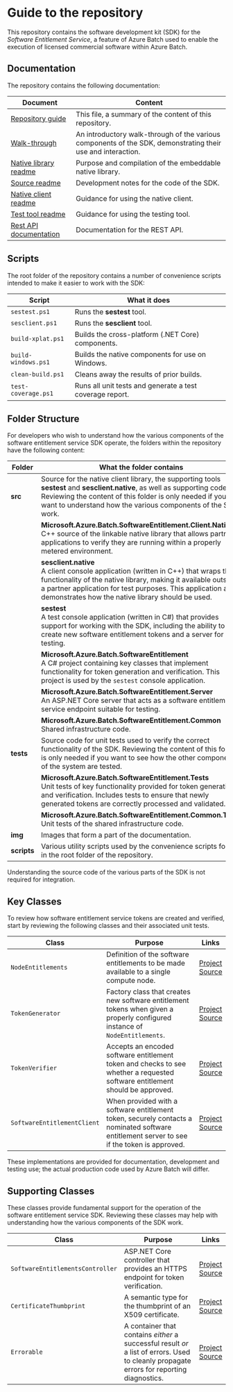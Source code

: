 # Guide to the repository

This repository contains the software development kit (SDK) for the *Software Entitlement Service*, a feature of Azure Batch used to enable the execution of licensed commercial software within Azure Batch.

## Documentation

The repository contains the following documentation:

| Document                                                                                       | Content                                                                                                     |
| ---------------------------------------------------------------------------------------------- | ----------------------------------------------------------------------------------------------------------- |
| [Repository guide](repository-guide.md)                                                        | This file, a summary of the content of this repository.                                                     |
| [Walk-through](walk-through.md)                                                                | An introductory walk-through of the various components of the SDK, demonstrating their use and interaction. |
| [Native library readme](../src/Microsoft.Azure.Batch.SoftwareEntitlement.Client.Native/README.md) | Purpose and compilation of the embeddable native library.                                                   |
| [Source readme](../src/readme.md)                                                                 | Development notes for the code of the SDK.                                                                  |
| [Native client readme](../src/sesclient.native/README.md)                                         | Guidance for using the native client.                                                                       |
| [Test tool readme](../src/sestest/readme.md)                                                      | Guidance for using the testing tool.                                                                        |
| [Rest API documentation](../src/Microsoft.Azure.Batch.SoftwareEntitlement.Server/readme.md)       | Documentation for the REST API.                                                                             |

## Scripts

The root folder of the repository contains a number of convenience scripts intended to make it easier to work with the SDK:

| Script              | What it does                                             |
| ------------------- | -------------------------------------------------------- |
| `sestest.ps1`       | Runs the **sestest** tool.                               |
| `sesclient.ps1`     | Runs the **sesclient** tool.                             |
| `build-xplat.ps1`   | Builds the cross-platform (.NET Core) components.        |
| `build-windows.ps1` | Builds the native components for use on Windows.         |
| `clean-build.ps1`   | Cleans away the results of prior builds.                 |
| `test-coverage.ps1` | Runs all unit tests and generate a test coverage report. |

## Folder Structure

For developers who wish to understand how the various components of the software entitlement service SDK operate, the folders within the repository have the following content:

| Folder      | What the folder contains                                                                                                                                                                                                                                                    |
| ----------- | --------------------------------------------------------------------------------------------------------------------------------------------------------------------------------------------------------------------------------------------------------------------------- |
| **src**     | Source for the native client library, the supporting tools **sestest** and **sesclient.native**, as well as supporting code. Reviewing the content of this folder is only needed if you want to understand how the various components of the SDK work.                      |
|             | **Microsoft.Azure.Batch.SoftwareEntitlement.Client.Native** <br/> C++ source of the linkable native library that allows partner applications to verify they are running within a properly metered environment.                                                              |
|             | **sesclient.native** <br/> A client console application (written in C++) that wraps the functionality of the native library, making it available outside a partner application for test purposes. This application also demonstrates how the native library should be used. |
|             | **sestest** <br/> A test console application (written in C#) that provides support for working with the SDK, including the ability to create new software entitlement tokens and a server for testing.                                                                      |
|             | **Microsoft.Azure.Batch.SoftwareEntitlement** <br/> A C# project containing key classes that implement functionality for token generation and verification. This project is used by the `sestest` console application.                                                      |
|             | **Microsoft.Azure.Batch.SoftwareEntitlement.Server** <br/> An ASP.NET Core server that acts as a software entitlement service endpoint suitable for testing.                                                                                                                |
|             | **Microsoft.Azure.Batch.SoftwareEntitlement.Common** <br/> Shared infrastructure code.                                                                                                                                                                                      |
| **tests**   | Source code for unit tests used to verify the correct functionality of the SDK. Reviewing the content of this folder is only needed if you want to see how the other components of the system are tested.                                                                   |
|             | **Microsoft.Azure.Batch.SoftwareEntitlement.Tests** <br/> Unit tests of key functionality provided for token generation and verification. Includes tests to ensure that newly generated tokens are correctly processed and validated.                                       |
|             | **Microsoft.Azure.Batch.SoftwareEntitlement.Common.Tests** <br/> Unit tests of the shared infrastructure code.                                                                                                                                                              |
| **img**     | Images that form a part of the documentation.                                                                                                                                                                                                                               |
| **scripts** | Various utility scripts used by the convenience scripts found in the root folder of the repository.                                                                                                                                                                         |

Understanding the source code of the various parts of the SDK is not required for integration.

## Key Classes

To review how software entitlement service tokens are created and verified, start by reviewing the following classes and their associated unit tests.

| Class                       | Purpose                                                                                                                                     | Links                                                                                                                                                                             |
| --------------------------- | ------------------------------------------------------------------------------------------------------------------------------------------- | --------------------------------------------------------------------------------------------------------------------------------------------------------------------------------- |
| `NodeEntitlements`          | Definition of the software entitlements to be made available to a single compute node.                                                      | [Project](src/Microsoft.Azure.Batch.SoftwareEntitlement/) <br/> [Source](src/Microsoft.Azure.Batch.SoftwareEntitlement/NodeEntitlements.cs)                                       |
| `TokenGenerator`            | Factory class that creates new software entitlement tokens when given a properly configured instance of `NodeEntitlements`.                 | [Project](src/Microsoft.Azure.Batch.SoftwareEntitlement/) <br/> [Source](src/Microsoft.Azure.Batch.SoftwareEntitlement/TokenGenerator.cs)                                         |
| `TokenVerifier`             | Accepts an encoded software entitlement token and checks to see whether a requested software entitlement should be approved.                | [Project](src/Microsoft.Azure.Batch.SoftwareEntitlement/) <br/> [Source](src/Microsoft.Azure.Batch.SoftwareEntitlement/TokenVerifier.cs)                                          |
| `SoftwareEntitlementClient` | When provided with a software entitlement token, securely contacts a nominated software entitlement server to see if the token is approved. | [Project](src/Microsoft.Azure.Batch.SoftwareEntitlement.Client.Native/) <br/> [Source](src/Microsoft.Azure.Batch.SoftwareEntitlement.Client.Native/SoftwareEntitlementClient.cpp) |

These implementations are provided for documentation, development and testing use; the actual production code used by Azure Batch will differ.

## Supporting Classes

These classes provide fundamental support for the operation of the software entitlement service SDK. Reviewing these classes may help with understanding how the various components of the SDK work.

| Class                            | Purpose                                                                                                                                   | Links                                                                                                                                                                                           |
| -------------------------------- | ----------------------------------------------------------------------------------------------------------------------------------------- | ----------------------------------------------------------------------------------------------------------------------------------------------------------------------------------------------- |
| `SoftwareEntitlementsController` | ASP.NET Core controller that provides an HTTPS endpoint for token verification.                                                           | [Project](src/Microsoft.Azure.Batch.SoftwareEntitlement.Server/Controllers/) <br/> [Source](src/Microsoft.Azure.Batch.SoftwareEntitlement.Server/Controllers/SoftwareEntitlementsController.cs) |
| `CertificateThumbprint`          | A semantic type for the thumbprint of an X509 certificate.                                                                                | [Project](src/Microsoft.Azure.Batch.SoftwareEntitlement.Common/) <br/> [Source](src/Microsoft.Azure.Batch.SoftwareEntitlement.Common/CertificateThumbprint.cs)                                  |
| `Errorable`                      | A container that contains *either* a successful result *or* a list of errors. Used to cleanly propagate errors for reporting diagnostics. | [Project](src/Microsoft.Azure.Batch.SoftwareEntitlement.Common/) <br/> [Source](src/Microsoft.Azure.Batch.SoftwareEntitlement.Common/Errorable.cs)                                              |

